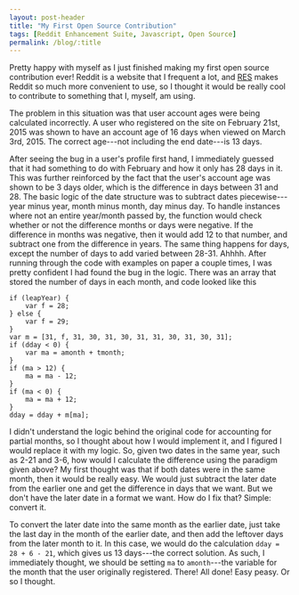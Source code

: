 ```yaml
---
layout: post-header
title: "My First Open Source Contribution"
tags: [Reddit Enhancement Suite, Javascript, Open Source]
permalink: /blog/:title
---
```


Pretty happy with myself as I just finished making my first open source contribution ever! Reddit is a website that I frequent a lot, and [RES](http://redditenhancementsuite.com/) makes Reddit so much more convenient to use, so I thought it would be really cool to contribute to something that I, myself, am using.

The problem in this situation was that user account ages were being calculated incorrectly. A user who registered on the site on February 21st, 2015 was shown to have an account age of 16 days when viewed on March 3rd, 2015. The correct age---not including the end date---is 13 days.

After seeing the bug in a user's profile first hand, I immediately guessed that it had something to do with February and how it only has 28 days in it. This was further reinforced by the fact that the user's account age was shown to be 3 days older, which is the difference in days between 31 and 28. The basic logic of the date structure was to subtract dates piecewise---year minus year, month minus month, day minus day. To handle instances where not an entire year/month passed by, the function would check whether or not the difference months or days were negative. If the difference in months was negative, then it would add 12 to that number, and subtract one from the difference in years. The same thing happens for days, except the number of days to add varied between 28-31. Ahhhh. After running through the code with examples on paper a couple times, I was pretty confident I had found the bug in the logic. There was an array that stored the number of days in each month, and code looked like this

    if (leapYear) {
        var f = 28;
    } else {
        var f = 29;
    }
    var m = [31, f, 31, 30, 31, 30, 31, 31, 30, 31, 30, 31];
    if (dday < 0) {
        var ma = amonth + tmonth;
    }
    if (ma > 12) {
        ma = ma - 12;
    }
    if (ma < 0) {
        ma = ma + 12;
    }
    dday = dday + m[ma];

I didn't understand the logic behind the original code for accounting for partial months, so I thought about how I would implement it, and I figured I would replace it with my logic. So, given two dates in the same year, such as 2-21 and 3-6, how would I calculate the difference using the paradigm given above? My first thought was that if both dates were in the same month, then it would be really easy. We would just subtract the later date from the earlier one and get the difference in days that we want. But we don't have the later date in a format we want. How do I fix that? Simple: convert it.

To convert the later date into the same month as the earlier date, just take the last day in the month of the earlier date, and then add the leftover days from the later month to it. In this case, we would do the calculation `dday = 28 + 6 - 21`, which gives us 13 days---the correct solution. As such, I immediately thought, we should be setting `ma` to `amonth`---the variable for the month that the user originally registered. There! All done! Easy peasy. Or so I thought.
